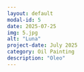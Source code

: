 ```yaml
---
layout: default
modal-id: 5
date: 2025-07-25
img: 5.jpg
alt: "Luna"
project-date: July 2025
category: Oil Painting
description: "Oleo"
---
```

